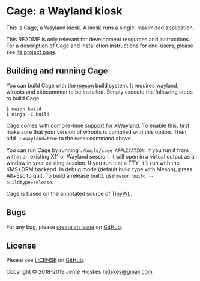 # Cage: a Wayland kiosk

This is Cage, a Wayland kiosk. A kiosk runs a single, maximized
application.

This README is only relevant for development resources and
instructions. For a description of Cage and installation instructions
for end-users, please see [its project
page](https://hjdskes.nl/projects/cage).

## Building and running Cage

You can build Cage with the [meson](https://mesonbuild.com/) build
system. It requires wayland, wlroots and xkbcommon to be
installed. Simply execute the following steps to build Cage:

```
$ meson build
$ ninja -C build
```

Cage comes with compile-time support for XWayland. To enable this,
first make sure that your version of wlroots is compiled with this
option. Then, add `-Dxwayland=true` to the `meson` command above.

You can run Cage by running `./build/cage APPLICATION`. If you run it
from within an existing X11 or Wayland session, it will open in a
virtual output as a window in your existing session. If you run it at
a TTY, it'll run with the KMS+DRM backend. In debug mode (default
build type with Meson), press Alt+Esc to quit. To build a release
build, use `meson build --buildtype=release`.

Cage is based on the annotated source of
[TinyWL](https://gist.github.com/ddevault/ae4d1cdcca97ffeb2c35f0878d75dc17).

## Bugs

For any bug, please [create an
issue](https://github.com/Hjdskes/cage/issues/new) on
[GitHub](https://github.com/Hjdskes/cage).

## License

Please see
[LICENSE](https://github.com/Hjdskes/cage/blob/master/LICENSE) on
[GitHub](https://github.com/Hjdskes/cage).

Copyright © 2018-2019 Jente Hidskes <hjdskes@gmail.com>

